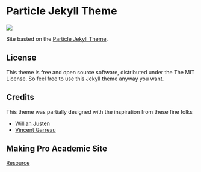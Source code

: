 # Particle Jekyll Theme

![](./particle.jpg)

Site basted on the [Particle Jekyll Theme](https://github.com/nrandecker/particle).

## License

This theme is free and open source software, distributed under the The MIT License. So feel free to use this Jekyll theme anyway you want.

## Credits

This theme was partially designed with the inspiration from these fine folks
- [Willian Justen](https://github.com/willianjusten/will-jekyll-template)
- [Vincent Garreau](https://github.com/VincentGarreau/particles.js/)


## Making Pro Academic Site
[Resource](https://sourcethemes.com/academic/docs/get-started/)
